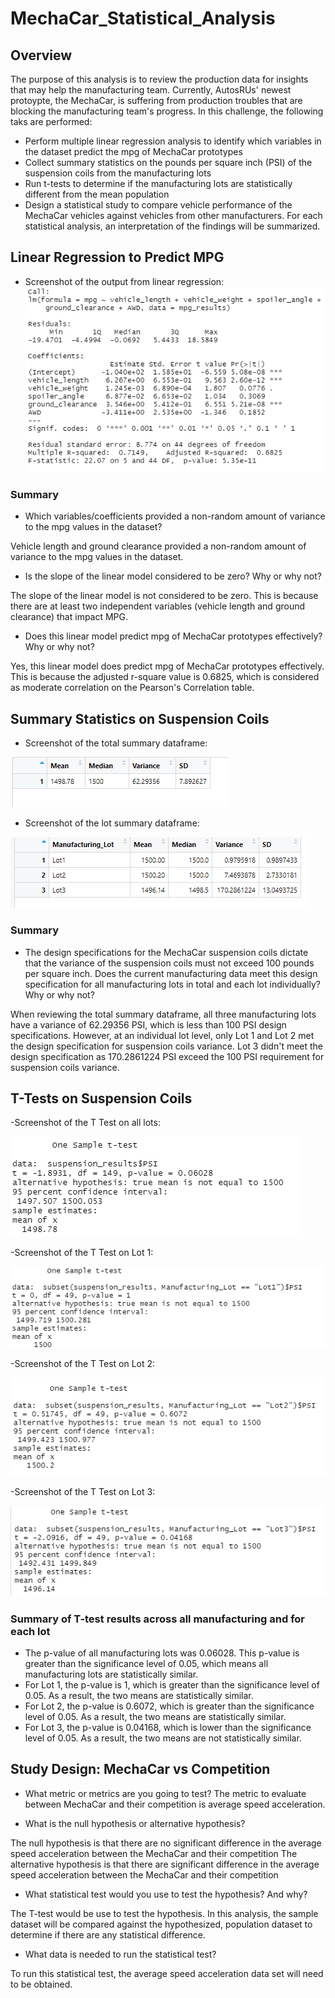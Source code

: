 # MechaCar_Statistical_Analysis

## Overview
The purpose of this analysis is to review the production data for insights that may help the manufacturing team. Currently, AutosRUs' newest protoypte, the MechaCar, is suffering from production troubles that are blocking the manufacturing team's progress. In this challenge, the following taks are performed:

- Perform multiple linear regression analysis to identify which variables in the dataset predict the mpg of MechaCar prototypes
- Collect summary statistics on the pounds per square inch (PSI) of the suspension coils from the manufacturing lots
- Run t-tests to determine if the manufacturing lots are statistically different from the mean population
- Design a statistical study to compare vehicle performance of the MechaCar vehicles against vehicles from other manufacturers. For each statistical analysis, an interpretation of the findings will be summarized.

## Linear Regression to Predict MPG
- Screenshot of the output from linear regression:
![](Resources/Linear_Regression_Predict_MPG.PNG)

### Summary

- Which variables/coefficients provided a non-random amount of variance to the mpg values in the dataset?

Vehicle length and ground clearance provided a non-random amount of variance to the mpg values in the dataset.

- Is the slope of the linear model considered to be zero? Why or why not?

The slope of the linear model is not considered to be zero. This is because there are at least two independent variables (vehicle length and ground clearance) that impact MPG.

- Does this linear model predict mpg of MechaCar prototypes effectively? Why or why not?

Yes, this linear model does predict mpg of MechaCar prototypes effectively. This is because the adjusted r-square value is 0.6825, which is considered as moderate correlation on the Pearson's Correlation table.

## Summary Statistics on Suspension Coils
- Screenshot of the total summary dataframe:

![](Resources/Deliverable2_total_summary.PNG)


- Screenshot of the lot summary dataframe:

![](Resources/Deliverable2_lot_summary.PNG)

### Summary

- The design specifications for the MechaCar suspension coils dictate that the variance of the suspension coils must not exceed 100 pounds per square inch. Does the current manufacturing data meet this design specification for all manufacturing lots in total and each lot individually? Why or why not?

When reviewing the total summary dataframe, all three manufacturing lots have a variance of 62.29356 PSI, which is less than 100 PSI design specifications. However, at an individual lot level, only Lot 1 and Lot 2 met the design specification for suspension coils variance. Lot 3 didn't meet the design specification as 170.2861224 PSI exceed the 100 PSI requirement for suspension coils variance.

## T-Tests on Suspension Coils

-Screenshot of the T Test on all lots:

![](Resources/Deliverable3_All_Lots.PNG)

-Screenshot of the T Test on Lot 1:

![](Resources/Deliverable3_Lot1.PNG)

-Screenshot of the T Test on Lot 2:

![](Resources/Deliverable3_Lot2.PNG)

-Screenshot of the T Test on Lot 3:

![](Resources/Deliverable3_Lot3.PNG)


### Summary of T-test results across all manufacturing and for each lot

- The p-value of all manufacturing lots was 0.06028. This p-value is greater than the significance level of 0.05, which means all manufacturing lots are statistically similar.
- For Lot 1, the p-value is 1, which is greater than the significance level of 0.05. As a result, the two means are statistically similar.
- For Lot 2, the p-value is 0.6072, which is greater than the significance level of 0.05. As a result, the two means are statistically similar.
- For Lot 3, the p-value is 0.04168, which is lower than the significance level of 0.05. As a result, the two means are not statistically similar.

## Study Design: MechaCar vs Competition

- What metric or metrics are you going to test?
The metric to evaluate between MechaCar and their competition is average speed acceleration.

- What is the null hypothesis or alternative hypothesis?

The null hypothesis is that there are no significant difference in the average speed acceleration between the MechaCar and their competition
The alternative hypothesis is that there are significant difference in the average speed acceleration between the MechaCar and their competition


- What statistical test would you use to test the hypothesis? And why?

The T-test would be use to test the hypothesis. In this analysis, the sample dataset will be compared against the hypothesized, population dataset to determine if there are any statistical difference.

- What data is needed to run the statistical test?

To run this statistical test, the average speed acceleration data set will need to be obtained.
